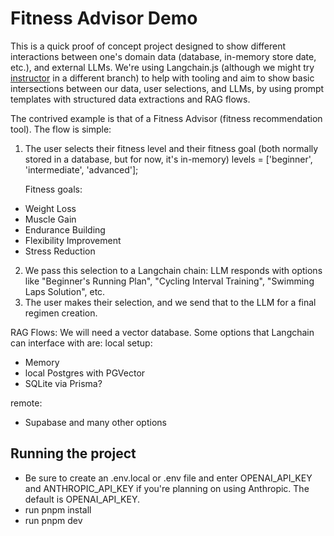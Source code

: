 # Fitness Advisor Demo

This is a quick proof of concept project designed to show different interactions between one's domain data (database, in-memory store date, etc.), and external LLMs. 
We're using Langchain.js (although we might try [instructor](https://js.useinstructor.com) in a different branch) to help with tooling and aim to show basic intersections between our data, user selections, and LLMs, by using prompt templates with structured data extractions and RAG flows.

The contrived example is that of a Fitness Advisor (fitness recommendation tool). The flow is simple: 
1. The user selects their fitness level and their fitness goal (both normally stored in a database, but for now, it's in-memory)
levels = ['beginner', 'intermediate', 'advanced'];


    Fitness goals:

* Weight Loss
* Muscle Gain
* Endurance Building
* Flexibility Improvement
* Stress Reduction

2. We pass this selection to a Langchain chain:
LLM responds with options like "Beginner's Running Plan", "Cycling Interval Training", "Swimming Laps Solution", etc.
3. The user makes their selection, and we send that to the LLM for a final regimen creation.


RAG Flows:
We will need a vector database. Some options that Langchain can interface with are:
 local setup:
* Memory
* local Postgres with PGVector
* SQLite via Prisma?

remote:
* Supabase
and many other options

## Running the project
- Be sure to create an .env.local or .env file and enter OPENAI_API_KEY and ANTHROPIC_API_KEY if you're planning on using Anthropic. The default is OPENAI_API_KEY.
- run pnpm install
- run pnpm dev
